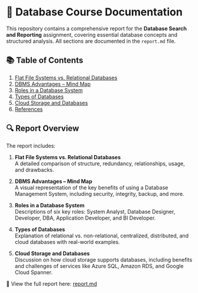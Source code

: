 # 📘 Database Course Documentation

This repository contains a comprehensive report for the **Database Search and Reporting** assignment, covering essential database concepts and structured analysis. All sections are documented in the `report.md` file.


## 📚 Table of Contents

1. [Flat File Systems vs. Relational Databases](#1-flat-file-systems-vs-relational-databases)
2. [DBMS Advantages – Mind Map](#2-dbms-advantages--mind-map)
3. [Roles in a Database System](#3-roles-in-a-database-system)
4. [Types of Databases](#4-types-of-databases)
5. [Cloud Storage and Databases](#5-cloud-storage-and-databases)
6. [References](#references)


## 🔍 Report Overview

The report includes:

1. **Flat File Systems vs. Relational Databases**  
   A detailed comparison of structure, redundancy, relationships, usage, and drawbacks.

2. **DBMS Advantages – Mind Map**  
   A visual representation of the key benefits of using a Database Management System, including security, integrity, backup, and more.

3. **Roles in a Database System**  
   Descriptions of six key roles: System Analyst, Database Designer, Developer, DBA, Application Developer, and BI Developer.

4. **Types of Databases**  
   Explanation of relational vs. non-relational, centralized, distributed, and cloud databases with real-world examples.

5. **Cloud Storage and Databases**  
   Discussion on how cloud storage supports databases, including benefits and challenges of services like Azure SQL, Amazon RDS, and Google Cloud Spanner.

📄 View the full report here: [report.md](./report.md)
